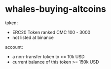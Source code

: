 # whales-buying-altcoins

token:

- ERC20 Token ranked CMC 100 - 3000 
- not listed at binance

account:

- a non-transfer token tx >= 10k USD
- current balance of this token >= 150k USD
